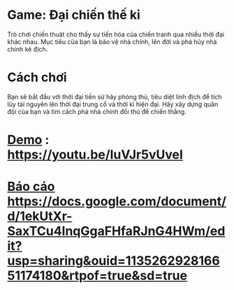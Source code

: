 # Game: Đại chiến thế kỉ
Trò chơi chiến thuật cho thấy sự tiến hóa của chiến tranh qua nhiều thời đại khác nhau. Mục tiêu của bạn là bảo vệ nhà chính, lên đời và phá hủy nhà chính kẻ địch.
# Cách chơi
Bạn sẽ bắt đầu với thời đại tiền sử hãy phòng thủ, tiêu diệt lính địch để tích lũy tài nguyên lên thời đại trung cổ và thời kì hiện đại. Hãy xây dựng quân đội của bạn và tìm cách phá nhà chính đối thủ để chiến thắng.
# [Demo](https://youtu.be/IuVJr5vUveI) : https://youtu.be/IuVJr5vUveI
# [Báo cáo](https://docs.google.com/document/d/1ekUtXr-SaxTCu4InqGgaFHfaRJnG4HWm/edit?usp=sharing&ouid=113526292816651174180&rtpof=true&sd=true) https://docs.google.com/document/d/1ekUtXr-SaxTCu4InqGgaFHfaRJnG4HWm/edit?usp=sharing&ouid=113526292816651174180&rtpof=true&sd=true
